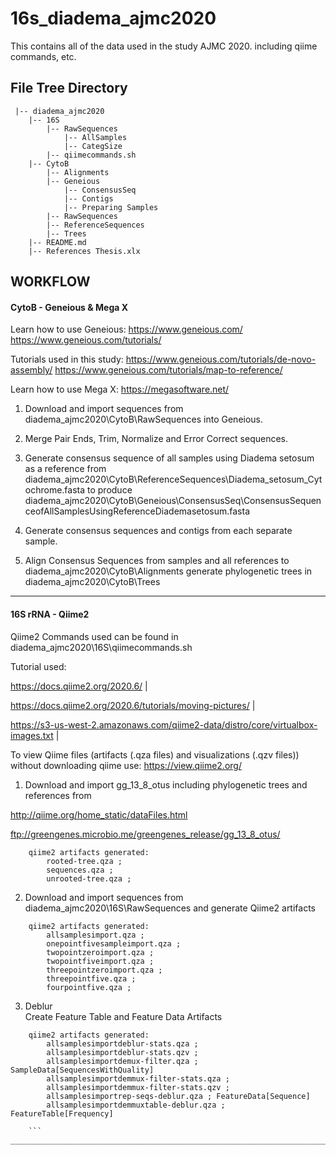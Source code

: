 # 16s_diadema_ajmc2020
 
This contains all of the data used in the study AJMC 2020.
including qiime commands, etc.

## File Tree Directory

```
 |-- diadema_ajmc2020
    |-- 16S
        |-- RawSequences
            |-- AllSamples
            |-- CategSize
        |-- qiimecommands.sh
    |-- CytoB
        |-- Alignments
        |-- Geneious
            |-- ConsensusSeq
            |-- Contigs
            |-- Preparing Samples
        |-- RawSequences
        |-- ReferenceSequences
        |-- Trees
    |-- README.md
    |-- References Thesis.xlx
```
    

## WORKFLOW

#### CytoB - Geneious & Mega X

Learn how to use Geneious: https://www.geneious.com/
https://www.geneious.com/tutorials/

Tutorials used in this study:
https://www.geneious.com/tutorials/de-novo-assembly/
https://www.geneious.com/tutorials/map-to-reference/

Learn how to use Mega X:
https://megasoftware.net/

1. Download and import sequences from diadema_ajmc2020\CytoB\RawSequences into Geneious.

2. Merge Pair Ends, Trim, Normalize and Error Correct sequences.

3. Generate consensus sequence of all samples using Diadema setosum as a reference from diadema_ajmc2020\CytoB\ReferenceSequences\Diadema_setosum_Cytochrome.fasta to produce diadema_ajmc2020\CytoB\Geneious\ConsensusSeq\ConsensusSequenceofAllSamplesUsingReferenceDiademasetosum.fasta

4. Generate consensus sequences and contigs from each separate sample.

5. Align Consensus Sequences from samples and all references to diadema_ajmc2020\CytoB\Alignments generate phylogenetic trees in diadema_ajmc2020\CytoB\Trees

______________________________________________

#### 16S rRNA - Qiime2

Qiime2 Commands used can be found in diadema_ajmc2020\16S\qiimecommands.sh


Tutorial used:

https://docs.qiime2.org/2020.6/     |       

https://docs.qiime2.org/2020.6/tutorials/moving-pictures/       |       

https://s3-us-west-2.amazonaws.com/qiime2-data/distro/core/virtualbox-images.txt        |       

To view Qiime files (artifacts (.qza files) and visualizations (.qzv files)) without downloading qiime use: https://view.qiime2.org/

1. Download and import gg_13_8_otus including phylogenetic trees and references from

http://qiime.org/home_static/dataFiles.html

ftp://greengenes.microbio.me/greengenes_release/gg_13_8_otus/

```
    qiime2 artifacts generated: 
        rooted-tree.qza ;
        sequences.qza ;
        unrooted-tree.qza ;
```

2. Download and import sequences from diadema_ajmc2020\16S\RawSequences and generate Qiime2 artifacts

```
    qiime2 artifacts generated: 
        allsamplesimport.qza ; 
        onepointfivesampleimport.qza ; 
        twopointzeroimport.qza ; 
        twopointfiveimport.qza ; 
        threepointzeroimport.qza ; 
        threepointfive.qza ; 
        fourpointfive.qza ;      
```


3. Deblur  
Create Feature Table and Feature Data Artifacts

```
    qiime2 artifacts generated: 
        allsamplesimportdeblur-stats.qza ;
        allsamplesimportdeblur-stats.qzv ;
        allsamplesimportdemux-filter.qza ; SampleData[SequencesWithQuality]
        allsamplesimportdemmux-filter-stats.qza ;
        allsamplesimportdemmux-filter-stats.qzv ;
        allsamplesimportrep-seqs-deblur.qza ; FeatureData[Sequence] 
        allsamplesimportdemmuxtable-deblur.qza ; FeatureTable[Frequency]
                
    ```
________________________________________________________________________